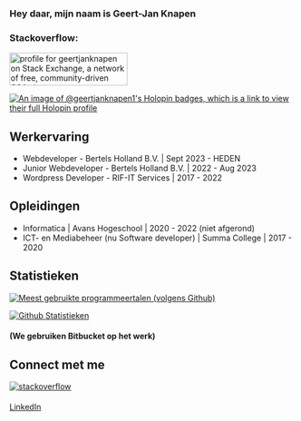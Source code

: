 ### Hey daar, mijn naam is Geert-Jan Knapen

### Stackoverflow:

<a href="https://stackexchange.com/users/13351244"><img src="https://stackexchange.com/users/flair/13351244.png" width="208" height="58" alt="profile for geertjanknapen on Stack Exchange, a network of free, community-driven Q&amp;A sites" title="profile for geertjanknapen on Stack Exchange, a network of free, community-driven Q&amp;A sites"></a>

[![An image of @geertjanknapen1's Holopin badges, which is a link to view their full Holopin profile](https://holopin.me/geertjanknapen1)](https://holopin.io/@geertjanknapen1)

## Werkervaring

<!-- WORK-EXPERIENCE-LIST:START -->
- Webdeveloper - Bertels Holland B.V. | Sept 2023 - HEDEN
- Junior Webdeveloper - Bertels Holland B.V. | 2022 - Aug 2023
- Wordpress Developer - RIF-IT Services | 2017 - 2022
<!-- WORK-EXPERIENCE-LIST:END -->

## Opleidingen

<!-- EDUCATIONS-LIST:START -->
- Informatica | Avans Hogeschool | 2020 - 2022 (niet afgerond)
- ICT- en Mediabeheer (nu Software developer) | Summa College | 2017 - 2020
<!-- EDUCATIONS-LIST:END -->

## Statistieken

[![Meest gebruikte programmeertalen (volgens Github)](https://github-readme-stats.vercel.app/api/top-langs/?username=geertjanknapen1&layout=compact&theme=tokyonight)](https://github.com/geertjanknapen1)

[![Github Statistieken](https://github-readme-stats.vercel.app/api?username=geertjanknapen1&show_icons=true&theme=tokyonight)](https://github.com/geertjanknapen1)


#### (We gebruiken Bitbucket op het werk)

## Connect met me 
<a href="https://stackoverflow.com/users/9636400/geertjanknapen" target="_blank">
<img src=https://img.shields.io/badge/stackoverflow-%23F28032.svg?&style=for-the-badge&logo=stackoverflow&logoColor=white alt=stackoverflow style="margin-bottom: 5px;" />
</a>


[LinkedIn](https://www.linkedin.com/in/geert-jan-knapen/)
